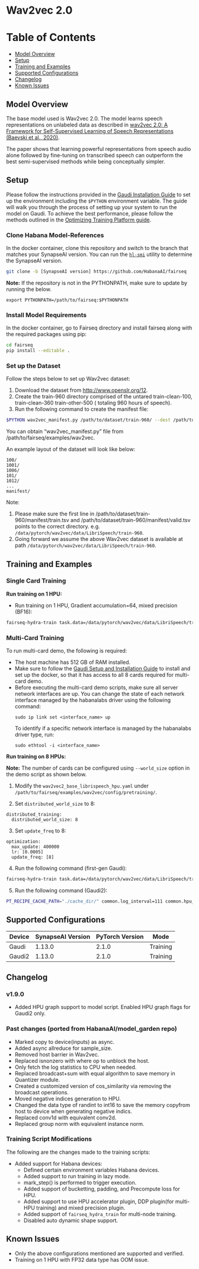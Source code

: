 # Wav2vec 2.0

# Table of Contents
* [Model Overview](#model-overview)
* [Setup](#setup)
* [Training and Examples](#training-and-examples)
* [Supported Configurations](#supported-configurations)
* [Changelog](#changelog)
* [Known Issues](#known-issues)

## Model Overview
The base model used is Wav2vec 2.0. The model learns speech representations on unlabeled data as described in [wav2vec 2.0: A Framework for Self-Supervised Learning of Speech Representations (Baevski et al., 2020)](https://arxiv.org/abs/2006.11477).

The paper shows that learning powerful representations from speech audio alone followed by fine-tuning on transcribed speech can outperform the best semi-supervised methods while being conceptually simpler.
## Setup
Please follow the instructions provided in the [Gaudi Installation Guide](https://docs.habana.ai/en/latest/Installation_Guide/index.html)
to set up the environment including the `$PYTHON` environment variable.
The guide will walk you through the process of setting up your system to run the model on Gaudi.
To achieve the best performance, please follow the methods outlined in the [Optimizing Training Platform guide](https://docs.habana.ai/en/latest/PyTorch/Model_Optimization_PyTorch/Optimization_in_Training_Platform.html).

### Clone Habana Model-References
In the docker container, clone this repository and switch to the branch that matches your SynapseAI version.
You can run the [`hl-smi`](https://docs.habana.ai/en/latest/Management_and_Monitoring/System_Management_Tools_Guide/System_Management_Tools.html#hl-smi-utility-options) utility to determine the SynapseAI version.

```bash
git clone -b [SynapseAI version] https://github.com/HabanaAI/fairseq
```

**Note:** If the repository is not in the PYTHONPATH, make sure to update by running the below.

```
export PYTHONPATH=/path/to/fairseq:$PYTHONPATH
```

### Install Model Requirements
In the docker container, go to Fairseq directory and install fairseq along with the required packages using pip:
```bash
cd fairseq
pip install --editable .
```

### Set up the Dataset
Follow the steps below to set up Wav2vec dataset:
1. Download the dataset from http://www.openslr.org/12.
2. Create the train-960 directory comprised of the untared train-clean-100, train-clean-360 train-other-500 ( totaling 960 hours of speech).
3. Run the following command to create the manifest file:
```bash
$PYTHON wav2vec_manifest.py /path/to/dataset/train-960/ --dest /path/to/dataset/train-960/manifest --valid-percent 0.05
```
You can obtain “wav2vec_manifest.py” file from /path/to/fairseq/examples/wav2vec.

An example layout of the dataset will look like below:
```
100/
1001/
1006/
101/
1012/
...
manifest/
```

Note:
1. Please make sure the first line in /path/to/dataset/train-960/manifest/train.tsv and /path/to/dataset/train-960/manifest/valid.tsv points to the correct directory. e.g. `/data/pytorch/wav2vec/data/LibriSpeech/train-960`.
2. Going forward we assume the above Wav2vec dataset is available at path `/data/pytorch/wav2vec/data/LibriSpeech/train-960`.

## Training and Examples
### Single Card Training
**Run training on 1 HPU:**
- Run training on 1 HPU, Gradient accumulation=64, mixed precision (BF16):
```bash
fairseq-hydra-train task.data=/data/pytorch/wav2vec/data/LibriSpeech/train-960/manifest/ --config-dir examples/wav2vec/config/pretraining --config-name wav2vec2_base_librispeech_hpu
```

### Multi-Card Training
To run multi-card demo, the following is required:
- The host machine has 512 GB of RAM installed.
- Make sure to follow the [Gaudi Setup and Installation Guide](https://github.com/HabanaAI/Setup_and_Install) to install and set up the docker, 
  so that it has access to all 8 cards required for multi-card demo.
- Before executing the multi-card demo scripts, make sure all server network interfaces are up. You can change the state of each network interface managed by the habanalabs driver using the following command:
  ```
  sudo ip link set <interface_name> up
  ```
  To identify if a specific network interface is managed by the habanalabs driver type, run:
  ```
  sudo ethtool -i <interface_name>
  ```

**Run training on 8 HPUs:**

**Note:** The number of cards can be configured using `--world_size` option in the demo script as shown below.

1. Modify the `wav2vec2_base_librispeech_hpu.yaml` under `/path/to/fairseq/examples/wav2vec/config/pretraining/`.

2. Set `distributed_world_size` to 8:
```
distributed_training:
  distributed_world_size: 8
```
3. Set `update_freq` to 8:
```
optimization:
  max_update: 400000
  lr: [0.0005]
  update_freq: [8]
```
4. Run the following command (first-gen Gaudi):
```bash
fairseq-hydra-train task.data=/data/pytorch/wav2vec/data/LibriSpeech/train-960/manifest/ --config-dir examples/wav2vec/config/pretraining --config-name wav2vec2_base_librispeech_hpu
```
5. Run the following command (Gaudi2):
```bash
PT_RECIPE_CACHE_PATH="./cache_dir/" common.log_interval=111 common.hpu_graphs=true fairseq-hydra-train task.data=/data/pytorch/wav2vec/data/LibriSpeech/train-960/manifest/ --config-dir examples/wav2vec/config/pretraining --config-name wav2vec2_base_librispeech_hpu
```
## Supported Configurations

| Device           | SynapseAI Version | PyTorch Version | Mode      |
|------------------|-------------------|-----------------|-----------|
| Gaudi            | 1.13.0             | 2.1.0          | Training  |
| Gaudi2           | 1.13.0             | 2.1.0          | Training  |

## Changelog
### v1.9.0
  - Added HPU graph support to model script. Enabled HPU graph flags for Gaudi2 only.
### Past changes (ported from HabanaAI/model_garden repo)
  - Marked copy to device(inputs) as async.
  - Added async allreduce for sample_size.
  - Removed host barrier in Wav2vec.
  - Replaced isnonzero with where op to unblock the host.
  - Only fetch the log statistics to CPU when needed.
  - Replaced broadcast+sum with equal algorithm to save memory in Quantizer module.
  - Created a customized version of cos_similarity via removing the broadcast operations.
  - Moved negative indices generation to HPU.
  - Changed the data type of randint to int16 to save the memory copyfrom host to device when generating negative indics.
  - Replaced conv1d with equivalent conv2d.
  - Replaced group norm with equivalent instance norm.

### Training Script Modifications
The following are the changes made to the training scripts:

* Added support for Habana devices:
  - Defined certain environment variables Habana devices.
  - Added support to run training in lazy mode.
  - mark_step() is performed to trigger execution.
  - Added support of bucketting, padding, and Precompute loss for HPU.
  - Added support to use HPU accelerator plugin, DDP plugin(for multi-HPU training) and mixed precision plugin.
  - Added support of `fairseq_hydra_train` for multi-node training.
  - Disabled auto dynamic shape support.

## Known Issues
- Only the above configurations mentioned are supported and verified.
- Training on 1 HPU with FP32 data type has OOM issue.